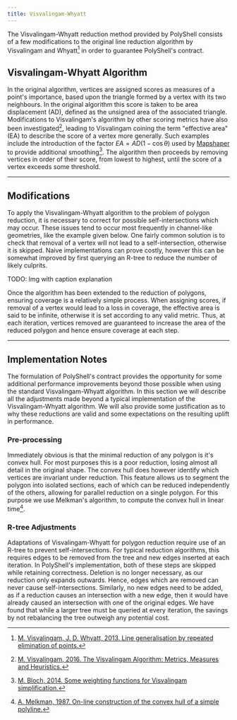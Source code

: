 ```yaml
---
title: Visvalingam-Whyatt
---
```


The Visvalingam-Whyatt reduction method provided by PolyShell consists of a few modifications to the original line
reduction algorithm by Visvalingam and Whyatt[^1] in order to guarantee PolyShell's contract.

[^1]: [M. Visvalingam, J. D. Whyatt, 2013. Line generalisation by repeated elimination of points.](https://doi.org/10.1179/000870493786962263)

## Visvalingam-Whyatt Algorithm

In the original algorithm, vertices are assigned scores as measures of a point's importance, based upon the triangle formed by a vertex with its
two neighbours. In the original algorithm this score is taken to be area displacement (AD), defined as the unsigned area
of the associated triangle. Modifications to Visvalingam's algorithm by other scoring metrics have also been
investigated[^2], leading to Visvalingam coining the term "effective area" (EA) to describe the score of a vertex more
generally. Such examples include the introduction of the factor $EA = AD (1 - \cos{\theta})$ used by
[Mapshaper](https://github.com/mbloch/mapshaper) to provide additional smoothing[^3]. The algorithm then proceeds by
removing vertices in order of their score, from lowest to highest, until the score of a vertex exceeds some threshold.

[^2]: [M. Visvalingam, 2016. The Visvalingam Algorithm: Metrics, Measures and Heuristics.](https://doi.org/10.1080/00087041.2016.1151097)

[^3]: [M. Bloch, 2014. Some weighting functions for Visvalingam simplification.](https://gist.github.com/mbloch/5505b92642f6e0361037)

---

## Modifications

To apply the Visvalingam-Whyatt algorithm to the problem of polygon reduction, it is necessary to correct for possible
self-intersections which may occur. These issues tend to occur most frequently in channel-like geometries, like the
example given below. One fairly common solution is to check that removal of a vertex will not lead to a
self-intersection, otherwise it is skipped. Naive implementations can prove costly, however this can be somewhat
improved by first querying an R-tree to reduce the number of likely culprits.

TODO: Img with caption explanation

Once the algorithm has been extended to the reduction of polygons, ensuring coverage is a relatively simple process.
When assigning scores, if removal of a vertex would lead to a loss in coverage, the effective area is said to be
infinite, otherwise it is set according to any valid metric. Thus, at each iteration, vertices removed are guaranteed
to increase the area of the reduced polygon and hence ensure coverage at each step.

---

## Implementation Notes

The formulation of PolyShell's contract provides the opportunity for some additional performance improvements beyond
those possible when using the standard Visvalingam-Whyatt algorithm. In this section we will describe all the
adjustments made beyond a typical implementation of the Visvalingam-Whyatt algorithm. We will also provide some
justification as to why these reductions are valid and some expectations on the resulting uplift in performance.

### Pre-processing

Immediately obvious is that the minimal reduction of any polygon is it's convex hull. For most purposes this is a poor
reduction, losing almost all detail in the original shape. The convex hull does however identify which vertices are
invariant under reduction. This feature allows us to segment the polygon into isolated sections, each of which can be
reduced independently of the others, allowing for parallel reduction on a single polygon. For this purpose we use
Melkman's algorithm, to compute the convex hull in linear time[^4].

[^4]: [A. Melkman, 1987. On-line construction of the convex hull of a simple polyline.](https://doi.org/10.1016/0020-0190(87)90086-X)

### R-tree Adjustments

Adaptations of Visvalingam-Whyatt for polygon reduction require use of an R-tree to prevent self-intersections. For
typical reduction algorithms, this requires edges to be removed from the tree and new edges inserted at each iteration.
In PolyShell's implementation, both of these steps are skipped while retaining correctness. Deletion is no longer
necessary, as our reduction only expands outwards. Hence, edges which are removed can never cause self-intersections.
Similarly, no new edges need to be added, as if a reduction causes an intersection with a new edge, then it would have
already caused an intersection with one of the original edges. We have found that while a larger tree must be queried
at every iteration, the savings by not rebalancing the tree outweigh any potential cost.
